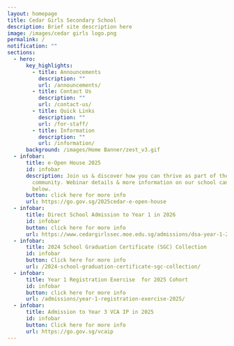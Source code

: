 ```yaml
---
layout: homepage
title: Cedar Girls Secondary School
description: Brief site description here
image: /images/cedar girls logo.png
permalink: /
notification: ""
sections:
  - hero:
      key_highlights:
        - title: Announcements
          description: ""
          url: /announcements/
        - title: Contact Us
          description: ""
          url: /contact-us/
        - title: Quick Links
          description: ""
          url: /for-staff/
        - title: Information
          description: ""
          url: /information/
      background: /images/Home Banner/zest_v3.gif
  - infobar:
      title: e-Open House 2025
      id: infobar
      description: Join us & discover how you can thrive as part of the Cedarian
        community. Webinar details & more information on our school can be found
        below.
      button: click here for more info
      url: https://go.gov.sg/2025cedar-e-open-house
  - infobar:
      title: Direct School Admission to Year 1 in 2026
      id: infobar
      button: click here for more info
      url: https://www.cedargirlssec.moe.edu.sg/admissions/dsa-year-1-2026/
  - infobar:
      title: 2024 School Graduation Certificate (SGC) Collection
      id: infobar
      button: Click here for more info
      url: /2024-school-graduation-certificate-sgc-collection/
  - infobar:
      title: Year 1 Registration Exercise  for 2025 Cohort
      id: infobar
      button: click here for more info
      url: /admissions/year-1-registration-exercise-2025/
  - infobar:
      title: Admission to Year 3 VCA IP in 2025
      id: infobar
      button: Click here for more info
      url: https://go.gov.sg/vcaip
---
```

